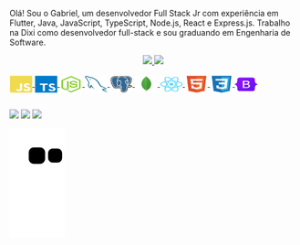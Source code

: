  Olá! Sou o Gabriel, um desenvolvedor Full Stack Jr com experiência em Flutter, Java, JavaScript, TypeScript, Node.js, React e Express.js. Trabalho na Dixi como desenvolvedor full-stack e sou graduando em Engenharia de Software.


<div align="center">
  <a href="https://github.com/GabrielKLopes">
  <img height="180em" src="https://github-readme-stats.vercel.app/api?username=GabrielKLopes&show_icons=true&theme=midnight-purple&include_all_commits=true&count_private=true"/>
  <img height="180em" src="https://github-readme-stats.vercel.app/api/top-langs/?username=GabrielKLopes&layout=compact&langs_count=7&theme=midnight-purple"/>
</div>
  
  <div style="display: inline_block"><br>
  <img align="center" alt="Gab-Js" height="30" width="40" src="https://raw.githubusercontent.com/devicons/devicon/master/icons/javascript/javascript-plain.svg">
  <img align="center" alt="Gab-Ts" height="30" width="40" src="https://raw.githubusercontent.com/devicons/devicon/master/icons/typescript/typescript-plain.svg">
  <img align="center" alt="Gab-CSS" height="30" width="40" src="https://github.com/devicons/devicon/blob/master/icons/nodejs/nodejs-original.svg">
  <img align="center" alt="Gab-CSS" height="30" width="40" src="https://github.com/devicons/devicon/blob/master/icons/mysql/mysql-original.svg">
  <img align="center" alt="Gab-CSS" height="30" width="40" src="https://github.com/devicons/devicon/blob/master/icons/postgresql/postgresql-original.svg">
   <img align="center" alt="Gab-CSS" height="30" width="40" src="https://github.com/devicons/devicon/blob/master/icons/mongodb/mongodb-original.svg">
  <img align="center" alt="Gab-React" height="30" width="40" src="https://raw.githubusercontent.com/devicons/devicon/master/icons/react/react-original.svg">
  <img align="center" alt="Gab-HTML" height="30" width="40" src="https://raw.githubusercontent.com/devicons/devicon/master/icons/html5/html5-original.svg">
  <img align="center" alt="Gab-CSS" height="30" width="40" src="https://raw.githubusercontent.com/devicons/devicon/master/icons/css3/css3-original.svg">
   <img align="center" alt="Gab-CSS" height="30" width="40" src="https://github.com/devicons/devicon/blob/master/icons/bootstrap/bootstrap-original.svg">
</div>
  
  ##
  
  <div>
  <a href="https://www.instagram.com/gab_malb/" target="_blank"><img src="https://img.shields.io/badge/-Instagram-%23E4405F?style=for-the-badge&logo=instagram&logoColor=white" target="_blank"></a>
  <a href = "mailto:gabrielklopes08@gmail.com"><img src="https://img.shields.io/badge/-Gmail-%23333?style=for-the-badge&logo=gmail&logoColor=white" target="_blank"></a>
  <a href="https://www.linkedin.com/in/gabriel-aparecido-kovalski-lopes-101aa81a9/" target="_blank"><img src="https://img.shields.io/badge/-LinkedIn-%230077B5?style=for-the-badge&logo=linkedin&logoColor=white" target="_blank"></a> 
  </div>
  
  ![Snake animation](https://github.com/GabrielKLopes/GabrielKLopes/blob/output/github-contribution-grid-snake.svg)
